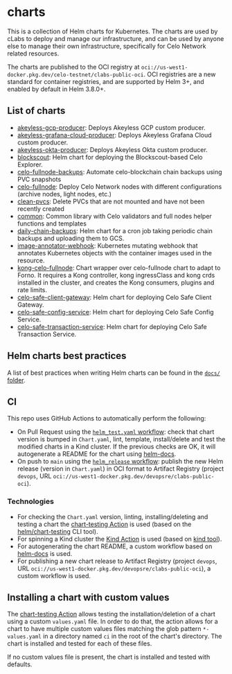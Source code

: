 # charts

This is a collection of Helm charts for Kubernetes. The charts are used by cLabs to deploy and manage our infrastructure, and can be used by anyone else to manage their own infrastructure, specifically for Celo Network related resources.

The charts are published to the OCI registry at `oci://us-west1-docker.pkg.dev/celo-testnet/clabs-public-oci`. OCI registries are a new standard for container registries, and are supported by Helm 3+, and enabled by default in Helm 3.8.0+.

## List of charts

- [akeyless-gcp-producer](./charts/akeyless-gcp-producer/README.md): Deploys Akeyless GCP custom producer.
- [akeyless-grafana-cloud-producer](./charts/akeyless-grafana-cloud-producer/README.md): Deploys Akeyless Grafana Cloud custom producer.
- [akeyless-okta-producer](./charts/akeyless-okta-producer/README.md): Deploys Akeyless Okta custom producer.
- [blockscout](./charts/blockscout/README.md): Helm chart for deploying the Blockscout-based Celo Explorer. 
- [celo-fullnode-backups](./charts/celo-fullnode-backups/README.md): Automate celo-blockchain chain backups using PVC snapshots
- [celo-fullnode](./charts/celo-fullnode/README.md): Deploy Celo Network nodes with different configurations (archive nodes, light nodes, etc.)
- [clean-pvcs](./charts/clean-pvcs/README.md): Delete PVCs that are not mounted and have not been recently created
- [common](./charts/common/README.md): Common library with Celo validators and full nodes helper functions and templates
- [daily-chain-backups](./charts/daily-chain-backup/README.md): Helm chart for a cron job taking periodic chain backups and uploading them to GCS.
- [image-annotator-webhook](./charts/image-annotator-webhook/README.md): Kubernetes mutating webhook that annotates Kubernetes objects with the container images used in the resource.
- [kong-celo-fullnode](./charts/kong-celo-fullnode/README.md): Chart wrapper over celo-fullnode chart to adapt to Forno. It requires a Kong controller, kong ingressClass and kong crds installed in the cluster, and creates the Kong consumers, plugins and rate limits.
- [celo-safe-client-gateway](./charts/safe-client-gateway/README.md): Helm chart for deploying Celo Safe Client Gateway.
- [celo-safe-config-service](./charts/safe-config-service/README.md): Helm chart for deploying Celo Safe Config Service.
- [celo-safe-transaction-service](./charts/safe-transaction-service/README.md): Helm chart for deploying Celo Safe Transaction Service.

## Helm charts best practices

A list of best practices when writing Helm charts can be found in the [`docs/` folder](docs/helm-best-practices.md).

## CI

This repo uses GitHub Actions to automatically perform the following:

- On Pull Request using the [`helm_test.yaml` workflow](./.github/workflows/helm_test.yml): check that chart version is bumped in `Chart.yaml`, lint, template, install/delete and test the modified charts in a Kind cluster. If the previous checks are OK, it will autogenerate a README for the chart using [helm-docs](https://github.com/norwoodj/helm-docs).
- On push to `main` using the [`helm_release` workflow](./.github/workflows/helm_release.yml): publish the new Helm release (version in `Chart.yaml`) in OCI format to Artifact Registry (project `devops`, URL `oci://us-west1-docker.pkg.dev/devopsre/clabs-public-oci`).

### Technologies

- For checking the `Chart.yaml` version, linting, installing/deleting and testing a chart the [chart-testing Action](https://github.com/helm/chart-testing-action) is used (based on the [helm/chart-testing](https://github.com/helm/chart-testing) CLI tool).
- For spinning a Kind cluster the [Kind Action](https://github.com/helm/kind-action) is used (based on [kind tool](https://kind.sigs.k8s.io/)).
- For autogenerating the chart README, a custom workflow based on [helm-docs](https://github.com/norwoodj/helm-docs) is used.
- For publishing a new chart release to Artifact Registry (project `devops`, URL `oci://us-west1-docker.pkg.dev/devopsre/clabs-public-oci`), a custom workflow is used.

## Installing a chart with custom values

The [chart-testing Action](https://github.com/helm/chart-testing-action) allows testing the installation/deletion of a chart using a custom `values.yaml` file. In order to do that, the action allows for a chart to have multiple custom values files matching the glob pattern `*-values.yaml` in a directory named `ci` in the root of the chart's directory. The chart is installed and tested for each of these files.

If no custom values file is present, the chart is installed and tested with defaults.
